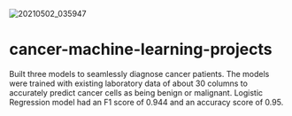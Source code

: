 ![20210502_035947](https://user-images.githubusercontent.com/73476744/116800631-e1192700-aafa-11eb-854a-d04cb5861c0e.jpg)
# cancer-machine-learning-projects

Built three models to seamlessly diagnose cancer patients. The models were trained with existing laboratory data of about 30 columns to accurately predict cancer cells as being benign  or malignant.
Logistic Regression model had an F1 score of 0.944 and an accuracy score of 0.95.
